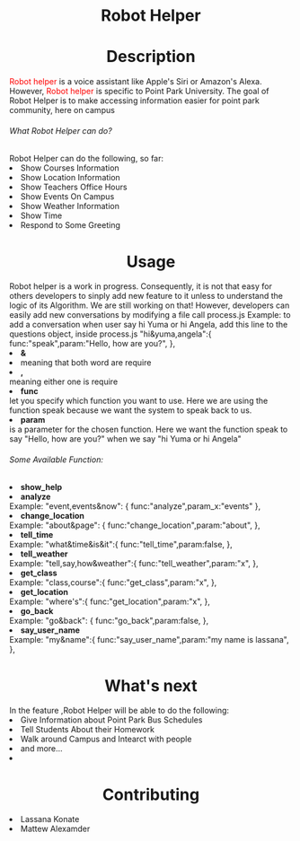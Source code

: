 <center><h1>Robot Helper</h1> </center>

<center><h1>Description</h1> </center> 
<p><span style='color:red' >Robot helper</span> is a voice assistant like Apple's Siri or Amazon's Alexa. However, <span style='color:red' >Robot helper</span> is specific to Point Park University. The goal of Robot Helper is to make accessing information easier for point park community, here on campus</p>
<h6>What Robot Helper can do?</h6>
Robot Helper can do the following, so far:
<li>Show Courses Information </li>
<li>Show Location Information </li>
<li>Show Teachers Office Hours </li>
<li>Show Events On Campus </li>
<li>Show Weather Information </li>
<li>Show Time </li>
<li>Respond to Some Greeting </li>

<center><h1>Usage</h1> </center> 
Robot helper is a work in progress. Consequently, it is not that easy for others developers to sinply add new feature to it unless to understand the logic of its Algorithm. We are still working on that!
However, developers can easily add new conversations by modifying a file call process.js
Example: to add a conversation when user say hi Yuma or hi Angela, add this line to the questions object, inside process.js
"hi&yuma,angela":{
   func:"speak",param:"Hello, how are you?",
},
<li><b>&</b><li> meaning that both word are require
<li><b>,</b></li> meaning either one is require
<li><b>func</b></li> let you specify which function you want to use. Here we are using the function speak because we want the system to speak back to us.
<li><b>param</b></li> is a parameter for the chosen function. Here we want the function speak to say "Hello, how are you?" when we say "hi Yuma or hi Angela" 
<h6>Some Available Function:</h6>
<li><b>show_help</b></li>
<li><b>analyze</b></li>
Example: "event,events&now": {
            func:"analyze",param_x:"events"
          },
          
<li><b>change_location</b></li>
 Example:   "about&page": {
            func:"change_location",param:"about",
        },

<li><b>tell_time</b></li>
  Example:     "what&time&is&it":{
                func:"tell_time",param:false,
              },
<li><b>tell_weather</b></li>
  Example: "tell,say,how&weather":{
                  func:"tell_weather",param:"x",
            },
<li><b>get_class</b></li>
Example: "class,course":{
                func:"get_class",param:"x",
           },
<li><b>get_location</b></li>
Example:    "where's":{
                func:"get_location",param:"x",
            },
<li><b>go_back</b></li>
Example: "go&back": {
            func:"go_back",param:false,
          },
<li><b>say_user_name</b></li>
Example:  "my&name":{
            func:"say_user_name",param:"my name is lassana",
           },
<center><h1>What's next </h1> </center> 
In the feature ,Robot Helper will be able to do the following:
<li>Give Information about Point Park Bus Schedules</li>
<li>Tell Students About their Homework</li>
<li>Walk around Campus and Intearct with people</li>
<li>and more...<li>


<center><h1>Contributing</h1> </center> 
<li>Lassana Konate</li>
<li>Mattew Alexamder</li>
